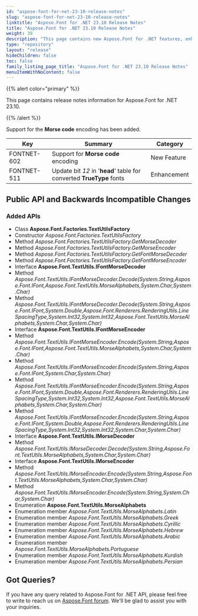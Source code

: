 ```yaml
---
id: "aspose-font-for-net-23-10-release-notes"
slug: "aspose-font-for-net-23-10-release-notes"
linktitle: "Aspose.Font for .NET 23.10 Release Notes"
title: "Aspose.Font for .NET 23.10 Release Notes"
weight: 30
description: "This page contains new Aspose.Font for .NET features, enhancement, and bug fixes in 2023, version 23.10."
type: "repository"
layout: "release"
hideChildren: false
toc: false
family_listing_page_title: "Aspose.Font for .NET 23.10 Release Notes"
menuItemWithNoContent: false
---
```


{{% alert color="primary" %}}

This page contains release notes information for Aspose.Font for .NET 23.10.

{{% /alert %}}

Support for the **Morse code** encoding has been added.

| Key | Summary | Category |
|---|---|---|
| FONTNET-602 |  Support for **Morse code** encoding | New Feature |
| FONTNET-511 |  Update bit *12* in '**head**' table for converted **TrueType** fonts | Enhancement |

## Public API and Backwards Incompatible Changes

### Added APIs
* Class **Aspose.Font.Factories.TextUtilsFactory**
* Constructor *Aspose.Font.Factories.TextUtilsFactory*
* Method *Aspose.Font.Factories.TextUtilsFactory.GetMorseDecoder*
* Method *Aspose.Font.Factories.TextUtilsFactory.GetMorseEncoder*
* Method *Aspose.Font.Factories.TextUtilsFactory.GetFontMorseDecoder*
* Method *Aspose.Font.Factories.TextUtilsFactory.GetFontMorseEncoder*
* Interface **Aspose.Font.TextUtils.IFontMorseDecoder**
* Method *Aspose.Font.TextUtils.IFontMorseDecoder.Decode(System.String,Aspose.Font.IFont,Aspose.Font.TextUtils.MorseAlphabets,System.Char,System.Char)*
* Method *Aspose.Font.TextUtils.IFontMorseDecoder.Decode(System.String,Aspose.Font.IFont,System.Double,Aspose.Font.Renderers.RenderingUtils.LineSpacingType,System.Int32,System.Int32,Aspose.Font.TextUtils.MorseAlphabets,System.Char,System.Char)*
* Interface **Aspose.Font.TextUtils.IFontMorseEncoder**
* Method *Aspose.Font.TextUtils.IFontMorseEncoder.Encode(System.String,Aspose.Font.IFont,Aspose.Font.TextUtils.MorseAlphabets,System.Char,System.Char)*
* Method *Aspose.Font.TextUtils.IFontMorseEncoder.Encode(System.String,Aspose.Font.IFont,System.Char,System.Char)*
* Method *Aspose.Font.TextUtils.IFontMorseEncoder.Encode(System.String,Aspose.Font.IFont,System.Double,Aspose.Font.Renderers.RenderingUtils.LineSpacingType,System.Int32,System.Int32,Aspose.Font.TextUtils.MorseAlphabets,System.Char,System.Char)*
* Method *Aspose.Font.TextUtils.IFontMorseEncoder.Encode(System.String,Aspose.Font.IFont,System.Double,Aspose.Font.Renderers.RenderingUtils.LineSpacingType,System.Int32,System.Int32,System.Char,System.Char)*
* Interface **Aspose.Font.TextUtils.IMorseDecoder**
* Method *Aspose.Font.TextUtils.IMorseDecoder.Decode(System.String,Aspose.Font.TextUtils.MorseAlphabets,System.Char,System.Char)*
* Interface **Aspose.Font.TextUtils.IMorseEncoder**
* Method *Aspose.Font.TextUtils.IMorseEncoder.Encode(System.String,Aspose.Font.TextUtils.MorseAlphabets,System.Char,System.Char)*
* Method *Aspose.Font.TextUtils.IMorseEncoder.Encode(System.String,System.Char,System.Char)*
* Enumeration **Aspose.Font.TextUtils.MorseAlphabets**
* Enumeration member *Aspose.Font.TextUtils.MorseAlphabets.Latin*
* Enumeration member *Aspose.Font.TextUtils.MorseAlphabets.Greek*
* Enumeration member *Aspose.Font.TextUtils.MorseAlphabets.Cyrillic*
* Enumeration member *Aspose.Font.TextUtils.MorseAlphabets.Hebrew*
* Enumeration member *Aspose.Font.TextUtils.MorseAlphabets.Arabic*
* Enumeration member *Aspose.Font.TextUtils.MorseAlphabets.Portuguese*
* Enumeration member *Aspose.Font.TextUtils.MorseAlphabets.Kurdish*
* Enumeration member *Aspose.Font.TextUtils.MorseAlphabets.Persian*
## Got Queries?

If you have any query related to Aspose.Font for .NET API, please feel free to write to reach us on [Aspose.Font forum](https://forum.aspose.com/c/font/). We'll be glad to assist you with your inquiries.
